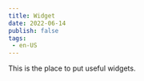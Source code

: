 ```yaml
---
title: Widget
date: 2022-06-14
publish: false
tags:
 - en-US
---
```


This is the place to put useful widgets.